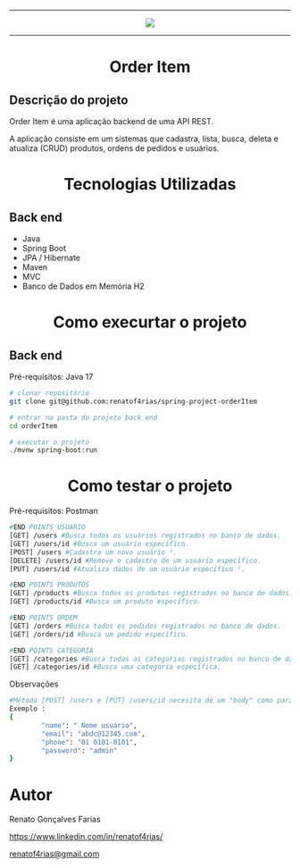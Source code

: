 <hr>
<p align="center">
   <img src="https://github.com/renatof4rias/spring-project-delivery/assets/123312837/b64b845a-2303-40c0-8c04-54dd6f9d203e" #vitrinedev/>
</p>
<hr>
<h1 align="center"> Order Item </h1>

## Descrição do projeto 

<p align="justify">
Order Item é uma aplicação backend de uma API REST.

A aplicação consiste em um sistemas que cadastra, lista, busca, deleta e atualiza (CRUD) produtos, ordens de pedidos e usuários.  
</p>

<h1 align="center"> Tecnologias Utilizadas </h1>

## Back end

- Java 
- Spring Boot
- JPA / Hibernate
- Maven
- MVC
- Banco de Dados em Memória H2
<h1 align="center"> Como execurtar o projeto </h1>

## Back end  
Pré-requisitos: Java 17

```bash
# clonar repositório
git clone git@github.com:renatof4rias/spring-project-orderItem

# entrar na pasta do projeto back end
cd orderItem

# executar o projeto
./mvnw spring-boot:run
```

<h1 align="center"> Como testar o projeto </h1>

Pré-requisitos: Postman

```bash
#END POINTS USUARIO
[GET] /users #Busca todos os usuários registrados no banco de dados.
[GET] /users/id #Busca um usuário específico.
[POST] /users #Cadastra um novo usuário ¹.
[DELETE] /users/id #Remove o cadastro de um usuário específico.
[PUT] /users/id #Atualiza dados de um usuário específico ².

#END POINTS PRODUTOS
[GET] /products #Busca todos os produtos registrados no banco de dados.
[GET] /products/id #Busca um produto específico.

#END POINTS ORDEM
[GET] /orders #Busca todos os pedidos registrados no banco de dados.
[GET] /orders/id #Busca um pedido específico.

#END POINTS CATEGORIA
[GET] /categories #Busca todas as categorias registrados no banco de dados.
[GET] /categories/id #Busca uma categoria específica.

```
Observações 
```bash
#Método [POST] /users e [PUT] /users/id necesita de um "body" como parâmetro.
Exemplo : 
{
        "name": " Nome usuário",
        "email": "abdc@12345.com",
        "phone": "01 0101-0101",
        "password": "admin"
}

```
# Autor
Renato Gonçalves Farias

https://www.linkedin.com/in/renatof4rias/

renatof4rias@gmail.com
